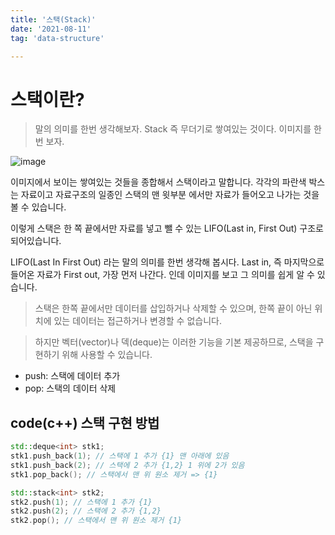 ```yaml
---
title: '스택(Stack)'
date: '2021-08-11'
tag: 'data-structure'

---
```


# 스택이란?
> 말의 의미를 한번 생각해보자. Stack 즉 무더기로 쌓여있는 것이다. 이미지를 한번 보자.

![image](https://upload.wikimedia.org/wikipedia/commons/thumb/2/29/Data_stack.svg/300px-Data_stack.svg.png)

이미지에서 보이는 쌓여있는 것들을 종합해서 스택이라고 말합니다. 각각의 파란색 박스는 자료이고
자료구조의 일종인 스택의 맨 윗부분
에서만 자료가 들어오고 나가는 것을 볼 수 있습니다.

이렇게 스택은 한 쪽 끝에서만 자료를 넣고 뺄 수 있는
LIFO(Last in, First Out) 구조로 되어있습니다.

LIFO(Last In First Out) 라는 말의 의미를 한번 생각해 봅시다. Last in, 즉 마지막으로 들어온 자료가 First out,
가장 먼저 나간다. 인데 이미지를 보고 그 의미를 쉽게 알 수 있습니다.

> 스택은 한쪽 끝에서만 데이터를 삽입하거나 삭제할 수 있으며, 한쪽 끝이 아닌 위치에 있는 데이터는 접근하거나 변경할 수 없습니다.

> 하지만 벡터(vector)나 덱(deque)는 이러한 기능을 기본 제공하므로, 스택을 구현하기 위해 사용할 수 있습니다. 


- push: 스택에 데이터 추가
- pop: 스택의 데이터 삭제
## code(c++) 스택 구현 방법
```cpp
std::deque<int> stk1;
stk1.push_back(1); // 스택에 1 추가 {1} 맨 아래에 있음
stk1.push_back(2); // 스택에 2 추가 {1,2} 1 위에 2가 있음
stk1.pop_back(); // 스택에서 맨 위 원소 제거 => {1}

std::stack<int> stk2;
stk2.push(1); // 스택에 1 추가 {1}
stk2.push(2); // 스택에 2 추가 {1,2}
stk2.pop(); // 스택에서 맨 위 원소 제거 {1}
```

